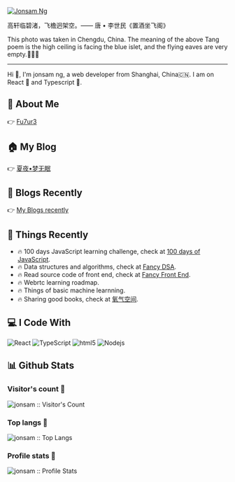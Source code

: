 
<!-- banner -->
<a href='https://www.jonsam.site' target="_blank">
  <img src='https://www.jonsam.site/wp-content/uploads/2021/05/cropped-1620740750-%E9%A3%9E%E6%AA%90.png' alt="Jonsam Ng">
</a>

高轩临碧渚，飞檐迥架空。—— 唐 • 李世民《置酒坐飞阁》

This photo was taken in Chengdu, China. The meaning of the above Tang poem is the high ceiling is facing the blue islet, and the flying eaves are very empty.🦄🦄🦄

----

Hi 👋, I'm jonsam ng, a web developer from Shanghai, China🇨🇳. I am on React 🤞 and Typescript 🤞.

## 👦 About Me

👉 [Fu7ur3](https://portfolio.jonsam.site/)

## 🏠 My Blog

👉 [夏夜•梦无眠](https://www.jonsam.site/)

## 👀 Blogs Recently

👉 [My Blogs recently](./articles.md)

## 🚒 Things Recently

- 🔥 100 days JavaScript learning challenge, check at [100 days of JavaScript](https://100js.jonsam.site/).
- 🔥 Data structures and algorithms, check at [Fancy DSA](https://dsa.jonsam.site/).
- 🔥 Read source code of front end, check at [Fancy Front End](https://source.jonsam.site/).
- 🔥 Webrtc learning roadmap.
- 🔥 Things of basic machine learnning.
- 🔥 Sharing good books, check at [氧气空间](https://ox.jonsam.site/).

## 💻 I Code With

<p>
  <img alt="React" src="https://img.shields.io/badge/-React-45b8d8?style=flat-square&logo=react&logoColor=white" />
  <img alt="TypeScript" src="https://img.shields.io/badge/-TypeScript-007ACC?style=flat-square&logo=typescript&logoColor=white" />
  <img alt="html5" src="https://img.shields.io/badge/-HTML5-E34F26?style=flat-square&logo=html5&logoColor=white" />
  <img alt="Nodejs" src="https://img.shields.io/badge/-Nodejs-43853d?style=flat-square&logo=Node.js&logoColor=white" />
</p>

## 📊 Github Stats

### Visitor's count :eyes:

<img src="https://profile-counter.glitch.me/{jonsam-ng}/count.svg" alt="jonsam :: Visitor's Count" />

### Top langs :tongue:

<img src="https://github-readme-stats-sigma-five.vercel.app/api/top-langs/?username=jonsam-ng&langs_count=10&theme=tokyonight" alt="jonsam :: Top Langs" />

### Profile stats :musical_keyboard:

<img src="https://github-readme-stats-sigma-five.vercel.app/api?username=jonsam-ng&show_icons=true&theme=synthwave" alt="jonsam :: Profile Stats" />
